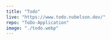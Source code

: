 ```yaml
---
title: "Todo"
live: "https://www.todo.nubelson.dev/"
repo: "ToDo-Application"
image: "./todo.webp"
---
```

